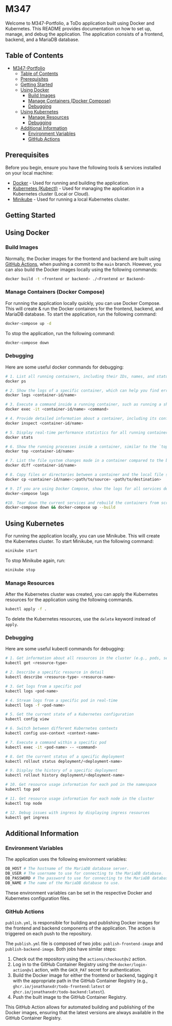 # M347

Welcome to M347-Portfolio, a ToDo application built using Docker and Kubernetes. This README provides documentation on how to set up, manage, and debug the application. The application consists of a frontend, backend, and a MariaDB database.

## Table of Contents

- [M347-Portfolio](#m347-portfolio)
  - [Table of Contents](#table-of-contents)
  - [Prerequisites](#prerequisites)
  - [Getting Started](#getting-started)
  - [Using Docker](#using-docker)
    - [Build Images](#build-images)
    - [Manage Containers (Docker Compose)](#manage-containers-docker-compose)
    - [Debugging](#debugging)
  - [Using Kubernetes](#using-kubernetes)
    - [Manage Resources](#manage-resources)
    - [Debugging](#debugging-1)
  - [Additional Information](#additional-information)
    - [Environment Variables](#environment-variables)
    - [GitHub Actions](#github-actions)

## Prerequisites

Before you begin, ensure you have the following tools & services installed on your local machine:

- [Docker](https://docs.docker.com/get-docker/) - Used for running and building the application.
- [Kubernetes (Kubectl)](https://kubernetes.io/docs/tasks/tools/) - Used for managing the application in a Kubernetes cluster (Local or Cloud).
- [Minikube](https://minikube.sigs.k8s.io/docs/start/) - Used for running a local Kubernetes cluster.

## Getting Started

## Using Docker

### Build Images

Normally, the Docker images for the frontend and backend are built using [GitHub Actions](#github-actions), when pushing a commit to the `main` branch. However, you can also build the Docker images locally using the following commands:

```bash
docker build -t <frontend or backend> ./<Frontend or Backend>
```

### Manage Containers (Docker Compose)

For running the application locally quickly, you can use Docker Compose. This will create & run the Docker containers for the frontend, backend, and MariaDB database. To start the application, run the following command:

```bash
docker-compose up -d
```

To stop the application, run the following command:

```bash
docker-compose down
```

### Debugging

Here are some useful docker commands for debugging:

```bash
# 1. List all running containers, including their IDs, names, and statuses.
docker ps

# 2. Show the logs of a specific container, which can help you find error messages or trace the application's execution.
docker logs <container-id/name>

# 3. Execute a command inside a running container, such as running a shell (`/bin/bash` or `/bin/sh`) to investigate the container's file system and processes.
docker exec -it <container-id/name> <command>

# 4. Provide detailed information about a container, including its configuration, network settings, and mounted volumes.
docker inspect <container-id/name>

# 5. Display real-time performance statistics for all running containers, including CPU usage, memory consumption, and network I/O.
docker stats

# 6. Show the running processes inside a container, similar to the `top` command on Linux.
docker top <container-id/name>

# 7. List the file system changes made in a container compared to the base image.
docker diff <container-id/name>

# 8. Copy files or directories between a container and the local file system, which can be helpful for examining application data or configuration files.
docker cp <container-id/name>:<path/to/source> <path/to/destination>

# 9. If you are using Docker Compose, show the logs for all services defined in the `docker-compose.yml` file.
docker-compose logs

#10. Tear down the current services and rebuild the containers from scratch if you've made changes to your application's code or dependencies.
docker-compose down && docker-compose up --build
```

## Using Kubernetes

For running the application locally, you can use Minikube. This will create the Kubernetes cluster. To start Minikube, run the following command:

```bash
minikube start
```

To stop Minikube again, run:

```bash
minikube stop
```

### Manage Resources

After the Kubernetes cluster was created, you can apply the Kubernetes resources for the application using the following commands.

```bash
kubectl apply -f .
```

To delete the Kubernetes resources, use the `delete` keyword instead of `apply`.

### Debugging

Here are some useful kubectl commands for debugging:

```bash
# 1. Get information about all resources in the cluster (e.g., pods, services, deployments)
kubectl get <resource-type>

# 2. Describe a specific resource in detail
kubectl describe <resource-type> <resource-name>

# 3. Get logs from a specific pod
kubectl logs <pod-name>

# 4. Stream logs from a specific pod in real-time
kubectl logs -f <pod-name>

# 5. Get the current state of a Kubernetes configuration
kubectl config view

# 6. Switch between different Kubernetes contexts
kubectl config use-context <context-name>

# 7. Execute a command within a specific pod
kubectl exec -it <pod-name> -- <command>

# 8. Get the current status of a specific deployment
kubectl rollout status deployment/<deployment-name>

# 9. Display the history of a specific deployment
kubectl rollout history deployment/<deployment-name>

# 10. Get resource usage information for each pod in the namespace
kubectl top pod

# 11. Get resource usage information for each node in the cluster
kubectl top node

# 12. Debug issues with ingress by displaying ingress resources
kubectl get ingress

```

## Additional Information

### Environment Variables

The application uses the following environment variables:

```bash
DB_HOST # The hostname of the MariaDB database server.
DB_USER # The username to use for connecting to the MariaDB database.
DB_PASSWORD # The password to use for connecting to the MariaDB database.
DB_NAME # The name of the MariaDB database to use.
```

These environment variables can be set in the respective Docker and Kubernetes configuration files.

### GitHub Actions

`publish.yml`, is responsible for building and publishing Docker images for the frontend and backend components of the application. The action is triggered on each push to the repository.

The `publish.yml` file is composed of two jobs: `publish-frontend-image` and `publish-backend-image`. Both jobs have similar steps:

1. Check out the repository using the `actions/checkout@v2` action.
2. Log in to the GitHub Container Registry using the `docker/login-action@v1` action, with the `GHCR_PAT` secret for authentication.
3. Build the Docker image for either the frontend or backend, tagging it with the appropriate path in the GitHub Container Registry (e.g., `ghcr.io/jonathanxdr/todo-frontend:latest` or `ghcr.io/jonathanxdr/todo-backend:latest`).
4. Push the built image to the GitHub Container Registry.

This GitHub Action allows for automated building and publishing of the Docker images, ensuring that the latest versions are always available in the GitHub Container Registry.
